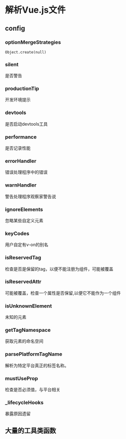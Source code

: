 # 解析Vue.js文件

## config

### optionMergeStrategies
`Object.create(null)`

### silent
是否警告

### productionTip
开发环境提示

### devtools 
是否启动devtools工具

### performance
是否记录性能

### errorHandler 
错误处理程序中的错误

### warnHandler
警告处理程序观察家警告说

### ignoreElements
忽略某些自定义元素

### keyCodes
用户自定有v-on的别名

### isReservedTag
检查是否是保留的tag，以便不能注册为组件，可能被覆盖

### isReservedAttr
可能被覆盖，检查一个属性是否保留,以便它不能作为一个组件

### isUnknownElement
未知的元素 

### getTagNamespace
获取元素的命名空间

### parsePlatformTagName
解析为特定平台真正的标签名称。

### mustUseProp
检查是否必须值，与平台相关

### _lifecycleHooks
暴露原因遗留

## 大量的工具类函数

